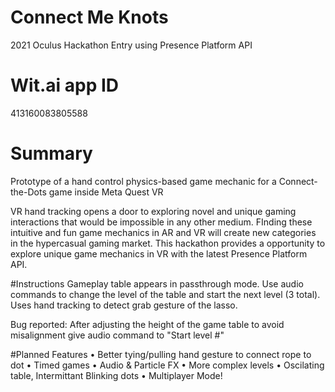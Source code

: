 # Connect Me Knots 
 2021 Oculus Hackathon Entry using Presence Platform API

# Wit.ai app ID
413160083805588 

# Summary
Prototype of a hand control physics-based game mechanic for a Connect-the-Dots game inside Meta Quest VR

VR hand tracking opens a door to exploring novel and unique gaming interactions that would be impossible in any other medium. FInding these intuitive and fun game mechanics in AR and VR will create new categories in the hypercasual gaming market. This hackathon provides a opportunity to explore unique game mechanics in VR with the latest Presence Platform API.

#Instructions
Gameplay table appears in passthrough mode. Use audio commands to change the level of the table and start the next level (3 total). Uses hand tracking to detect grab gesture of the lasso.  

Bug reported: After adjusting the height of the game table to avoid misalignment give audio command to "Start level #"

#Planned Features
• Better tying/pulling hand gesture to connect rope to dot
• Timed games
• Audio & Particle FX
• More complex levels
• Oscilating table, Intermittant Blinking dots
• Multiplayer Mode!
